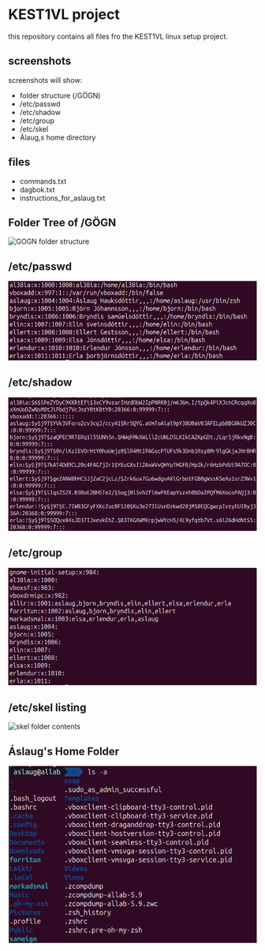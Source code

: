 # KEST1VL project

this repository contains all files fro the KEST1VL linux setup project.

## screenshots
screenshots will show:
- folder structure (/GÖGN)
- /etc/passwd
- /etc/shadow
- /etc/group
- /etc/skel
- Álaug,s home directory

## files

- commands.txt
- dagbok.txt
- instructions_for_aslaug.txt


## Folder Tree of /GÖGN
![GOGN folder structure](GÖGN.png)

## /etc/passwd
![passwd file tail](PASSWD.png)

## /etc/shadow
![shadow file tail](SHADOW.png)

## /etc/group
![group file tail](GROUP.png)

## /etc/skel listing
![skel folder contents](skel(2).png)

## Áslaug's Home Folder
![Áslaug home](HOME_ASLAUG.png)

